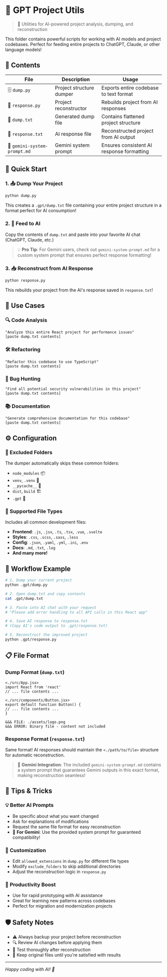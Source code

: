 # 🤖 GPT Project Utils

> 🔧 Utilities for AI-powered project analysis, dumping, and reconstruction

This folder contains powerful scripts for working with AI models and project codebases. Perfect for feeding entire projects to ChatGPT, Claude, or other language models! 

## 📁 Contents

| File | Description | Usage |
|------|-------------|-------|
| 🗄️ `dump.py` | Project structure dumper | Exports entire codebase to text format |
| 🔄 `response.py` | Project reconstructor | Rebuilds project from AI responses |
| 📄 `dump.txt` | Generated dump file | Contains flattened project structure |
| 💬 `response.txt` | AI response file | Reconstructed project from AI output |
| 🔮 `gemini-system-prompt.md` | Gemini system prompt | Ensures consistent AI response formatting |

## 🚀 Quick Start

### 1. 📤 Dump Your Project
```bash
python dump.py
```
This creates a `.gpt/dump.txt` file containing your entire project structure in a format perfect for AI consumption!

### 2. 🧠 Feed to AI
Copy the contents of `dump.txt` and paste into your favorite AI chat (ChatGPT, Claude, etc.)

> 💡 **Pro Tip**: For Gemini users, check out `gemini-system-prompt.md` for a custom system prompt that ensures perfect response formatting!

### 3. 📥 Reconstruct from AI Response  
```bash
python response.py
```
This rebuilds your project from the AI's response saved in `response.txt`!

## 🎯 Use Cases

### 🔍 **Code Analysis**
```
"Analyze this entire React project for performance issues"
[paste dump.txt contents]
```

### 🛠️ **Refactoring**
```
"Refactor this codebase to use TypeScript"
[paste dump.txt contents]
```

### 🐛 **Bug Hunting**
```
"Find all potential security vulnerabilities in this project"
[paste dump.txt contents]
```

### 📚 **Documentation**
```
"Generate comprehensive documentation for this codebase"
[paste dump.txt contents]
```

## ⚙️ Configuration

### 🚫 Excluded Folders
The dumper automatically skips these common folders:
- `node_modules` 📦
- `venv`, `.venv` 🐍  
- `__pycache__` 🐍
- `dist`, `build` 🏗️
- `.gpt` 🤖

### 📄 Supported File Types
Includes all common development files:
- **Frontend**: `.js`, `.jsx`, `.ts`, `.tsx`, `.vue`, `.svelte`
- **Styles**: `.css`, `.scss`, `.sass`, `.less`
- **Config**: `.json`, `.yaml`, `.yml`, `.ini`, `.env`
- **Docs**: `.md`, `.txt`, `.log`
- **And many more!**

## 🔄 Workflow Example

```bash
# 1. Dump your current project
python .gpt/dump.py

# 2. Open dump.txt and copy contents
cat .gpt/dump.txt

# 3. Paste into AI chat with your request
# "Please add error handling to all API calls in this React app"

# 4. Save AI response to response.txt
# (Copy AI's code output to .gpt/response.txt)

# 5. Reconstruct the improved project
python .gpt/response.py
```

## 📋 File Format

### Dump Format (`dump.txt`)
```
<./src/App.jsx>
import React from 'react'
// ... file contents ...

<./src/components/Button.jsx>  
export default function Button() {
// ... file contents ...
}

&&& FILE: ./assets/logo.png
&&& ERROR: Binary file - content not included
```

### Response Format (`response.txt`)
Same format! AI responses should maintain the `<./path/to/file>` structure for automatic reconstruction.

> 🔮 **Gemini Integration**: The included `gemini-system-prompt.md` contains a system prompt that guarantees Gemini outputs in this exact format, making reconstruction seamless!

## 🎨 Tips & Tricks

### 💡 **Better AI Prompts**
- Be specific about what you want changed
- Ask for explanations of modifications
- Request the same file format for easy reconstruction
- 🔮 **For Gemini**: Use the provided system prompt for guaranteed compatibility!

### 🔧 **Customization** 
- Edit `allowed_extensions` in `dump.py` for different file types
- Modify `exclude_folders` to skip additional directories
- Adjust the reconstruction logic in `response.py`

### 🚀 **Productivity Boost**
- Use for rapid prototyping with AI assistance
- Great for learning new patterns across codebases  
- Perfect for migration and modernization projects

## 🛡️ Safety Notes

- ⚠️ Always backup your project before reconstruction
- 🔍 Review AI changes before applying them
- 🧪 Test thoroughly after reconstruction
- 📁 Keep original files until you're satisfied with results

---

*Happy coding with AI! 🎉*
